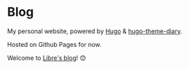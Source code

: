 # Blog

My personal website, powered by [Hugo](https://gohugo.io) & [hugo-theme-diary](https://github.com/AmazingRise/hugo-theme-diary).

Hosted on Github Pages for now.

Welcome to [Libre's blog](https://libre.fun)! :blush:
